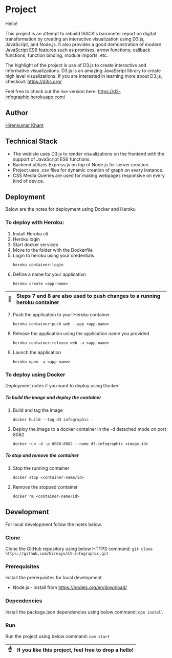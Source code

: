 # Project 
Hello!

This project is an attempt to rebuild ISACA's barometer report on digital transformation by creating an interactive visualization using D3.js, JavaScript, and Node.js. It also provides a good demonstration of modern JavaScript ES6 features such as promises, arrow functions, callback functions, function binding, module imports, etc.

The highlight of the project is use of D3.js to create interactive and informative visualizations. D3.js is an amazing JavaScript library to create high level visualizations. If you are interested in learning more about D3.js, checkout: https://d3js.org/

Feel free to check out the live version here: https://d3-infographic.herokuapp.com/

## Author
[Hirenkumar Khant](hr266981@dal.ca)

## Technical Stack
* The webiste uses D3.js to render visualizations on the frontend with the support of JavaScript ES6 functions.
* Backend utilizes Express.js on top of Node.js for server creation.
* Project uses .csv files for dynamic creation of graph on every instance.
* CSS Media Queries are used for making webpages responsive on every kind of device.

## Deployment
Below are the notes for deployment using Docker and Heroku
### To deploy with Heroku:
1. Install Heroku cli
2. Heroku login
3. Start docker services
4. Move to the folder with the Dockerfile
5. Login to heroku using your credentials
    ``` 
    heroku container:login 
    ```
6. Define a name for your application
    ``` 
    heroku create <app-name> 
    ```
| :memo:        | Steps 7 and 8 are also used to push changes to a running heroku container |
|---------------|:------------------------|
7. Push the application to your Heroku container
    ``` 
    heroku container:push web --app <app-name>
    ```
8. Release the application using the application name you provided
    ``` 
    heroku container:release web -a <app-name> 
    ```
9. Launch the application 
    ``` 
    heroku open -a <app-name> 
    ```

### To deploy using Docker
Deployment notes if you want to deploy using Docker
##### To build the image and deploy the container
1. Build and tag the image
    ``` 
    docker build --tag d3-infographic . 
    ```
2. Deploy the image to a docker container in the -d detached mode on port 8082
    ``` 
    docker run -d -p 8080:8082 --name d3-infographic <image-id> 
    ```
##### To stop and remove the container
1. Stop the running container
    ``` 
    docker stop <container-name/id> 
    ```
2. Remove the stopped container
    ``` 
    docker rm <container-name/id> 
    ```

## Development
For local development follow the notes below.
### Clone
Clone the GitHub repository using below HTTPS command:
    ```
    git clone https://github.com/hireign/d3-infographic.git
    ```
### Prerequisites
Install the prerequisites for local development
* Node.js - install from https://nodejs.org/en/download/
### Dependencies
Install the package.json dependencies using below command:
    ```
    npm install
    ```
### Run
Run the project using below command:
    ```
    npm start
    ```

| :point_up:    | If you like this project, feel free to drop a hello! |
|---------------|:------------------------|
